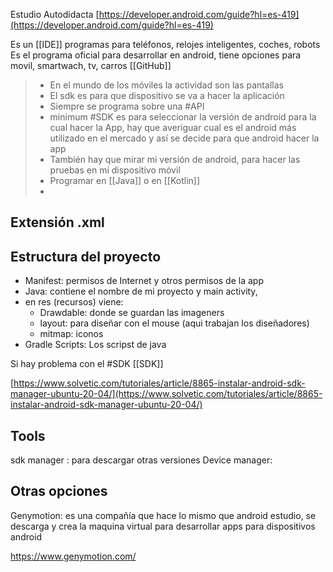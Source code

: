 Estudio Autodidacta [https://developer.android.com/guide?hl=es-419](https://developer.android.com/guide?hl=es-419)


Es un [[IDE]]  programas para teléfonos, relojes inteligentes, coches, robots
Es el programa oficial para desarrollar en android, tiene opciones para movil, smartwach, tv, carros
[[GitHub]]

>- En el mundo de los móviles la actividad son las pantallas
>- El sdk es para que dispositivo se va a hacer la aplicación
>- Siempre se programa sobre una #API
>- minimum #SDK es para seleccionar la versión de android para la cual hacer la App, hay que averiguar cual es el android más utilizado en el mercado y así se decide para que android hacer la app
>- También hay que mirar mi versión de android, para hacer las pruebas en mi dispositivo móvil
>- Programar en [[Java]] o en [[Kotlin]]
>- 


## Extensión .xml

## Estructura del proyecto

- Manifest: permisos de Internet y otros permisos de la app
- Java: contiene el nombre de mi proyecto y  main activity, 
- en res (recursos) viene:
	- Drawdable: donde se guardan las imageners
	- layout: para diseñar con el mouse (aqui trabajan los diseñadores)
	- mitmap: iconos
- Gradle Scripts: Los scripst de java 

Si hay problema con el #SDK [[SDK]]

[https://www.solvetic.com/tutoriales/article/8865-instalar-android-sdk-manager-ubuntu-20-04/](https://www.solvetic.com/tutoriales/article/8865-instalar-android-sdk-manager-ubuntu-20-04/)





## Tools 
sdk manager : para descargar otras versiones
Device manager:

## Otras opciones
Genymotion: es una compañía que hace lo mismo que android estudio, se descarga y  crea la maquina virtual para desarrollar apps para dispositivos android


https://www.genymotion.com/
